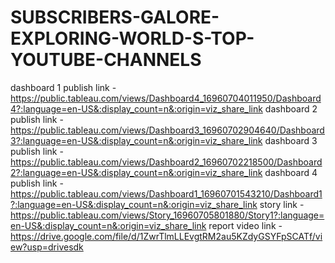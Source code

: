# SUBSCRIBERS-GALORE-EXPLORING-WORLD-S-TOP-YOUTUBE-CHANNELS
dashboard 1 publish link - https://public.tableau.com/views/Dashboard4_16960704011950/Dashboard4?:language=en-US&:display_count=n&:origin=viz_share_link
dashboard 2 publish link - https://public.tableau.com/views/Dashboard3_16960702904640/Dashboard3?:language=en-US&:display_count=n&:origin=viz_share_link
dashboard 3 publish link - https://public.tableau.com/views/Dashboard2_16960702218500/Dashboard2?:language=en-US&:display_count=n&:origin=viz_share_link
dashboard 4 publish link - https://public.tableau.com/views/Dashboard1_16960701543210/Dashboard1?:language=en-US&:display_count=n&:origin=viz_share_link
story link               - https://public.tableau.com/views/Story_16960705801880/Story1?:language=en-US&:display_count=n&:origin=viz_share_link
report video link        - https://drive.google.com/file/d/1ZwrTlmLLEvgtRM2au5KZdyGSYFpSCATf/view?usp=drivesdk
